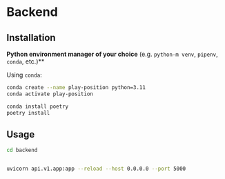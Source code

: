 # Backend


## Installation

**Python environment manager of your choice** (e.g. `python-m venv`, `pipenv`, `conda`, etc.)**

Using `conda`:

```bash
conda create --name play-position python=3.11
conda activate play-position

conda install poetry
poetry install
```

## Usage

```bash
cd backend


uvicorn api.v1.app:app --reload --host 0.0.0.0 --port 5000
```
